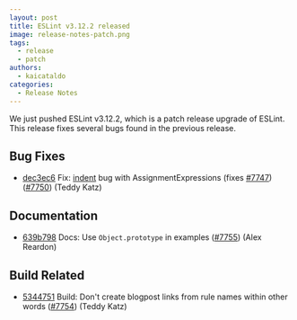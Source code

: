 ```yaml
---
layout: post
title: ESLint v3.12.2 released
image: release-notes-patch.png
tags:
  - release
  - patch
authors:
  - kaicataldo
categories:
  - Release Notes
---
```


We just pushed ESLint v3.12.2, which is a patch release upgrade of ESLint. This release  fixes several bugs found in the previous release.










## Bug Fixes


* [dec3ec6](https://github.com/eslint/eslint/commit/dec3ec6) Fix: [indent](/docs/rules/indent) bug with AssignmentExpressions (fixes [#7747](https://github.com/eslint/eslint/issues/7747)) ([#7750](https://github.com/eslint/eslint/issues/7750)) (Teddy Katz)




## Documentation


* [639b798](https://github.com/eslint/eslint/commit/639b798) Docs: Use `Object.prototype` in examples ([#7755](https://github.com/eslint/eslint/issues/7755)) (Alex Reardon)






## Build Related


* [5344751](https://github.com/eslint/eslint/commit/5344751) Build: Don't create blogpost links from rule names within other words ([#7754](https://github.com/eslint/eslint/issues/7754)) (Teddy Katz)

